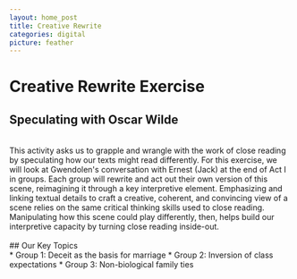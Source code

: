 ```yaml
---
layout: home_post
title: Creative Rewrite
categories: digital
picture: feather
---
```


# Creative Rewrite Exercise
## Speculating with Oscar Wilde
<br>
This activity asks us to grapple and wrangle with the work of close reading by speculating how our texts might read differently. For this exercise, we will look at Gwendolen's conversation with Ernest (Jack) at the end of Act I in groups. Each group will rewrite and act out their own version of this scene, reimagining it through a key interpretive element. Emphasizing and linking textual details to craft a creative, coherent, and convincing view of a scene relies on the same critical thinking skills used to close reading. Manipulating how this scene could play differently, then, helps build our interpretive capacity by turning close reading inside-out.
<br>
<br>
## Our Key Topics
<br>
* Group 1: Deceit as the basis for marriage
* Group 2: Inversion of class expectations
* Group 3: Non-biological family ties